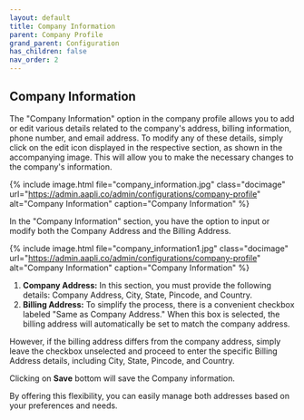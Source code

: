```yaml
---
layout: default
title: Company Information
parent: Company Profile
grand_parent: Configuration
has_children: false
nav_order: 2
---
```


## Company Information

The "Company Information" option in the company profile allows you to add or edit various details related to the company's address, billing information, phone number, and email address. To modify any of these details, simply click on the edit icon displayed in the respective section, as shown in the accompanying image. This will allow you to make the necessary changes to the company's information.

{% include image.html file="company_information.jpg" class="docimage" url="https://admin.aapli.co/admin/configurations/company-profile" alt="Company Information" caption="Company Information" %}

In the "Company Information" section, you have the option to input or modify both the Company Address and the Billing Address.

{% include image.html file="company_information1.jpg" class="docimage" url="https://admin.aapli.co/admin/configurations/company-profile" alt="Company Information" caption="Company Information" %}

1. **Company Address:** In this section, you must provide the following details: Company Address, City, State, Pincode, and Country.
2. **Billing Address:** To simplify the process, there is a convenient checkbox labeled "Same as Company Address." When this box is selected, the billing address will automatically be set to match the company address.

However, if the billing address differs from the company address, simply leave the checkbox unselected and proceed to enter the specific Billing Address details, including City, State, Pincode, and Country.

Clicking on **Save** bottom will save the Company information. 



By offering this flexibility, you can easily manage both addresses based on your preferences and needs. 